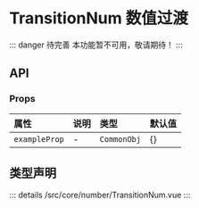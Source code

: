 # TransitionNum 数值过渡  <Badge class="title-badge" type="danger" text="wait" />

::: danger 待完善
本功能暂不可用，敬请期待！
:::



## API 

### Props

|属性|说明|类型|默认值|
|:---|:---|:---|:---|
|`exampleProp`|-|`CommonObj`|{}|


## 类型声明

::: details
/src/core/number/TransitionNum.vue
:::  
